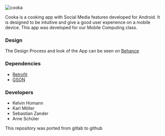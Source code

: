 ![cooka](https://imgur.com/a/7WoNqjC)

Cooka is a cooking app with Social Media features developed for Android. It is designed to be intuitive and give a good user experience on a mobile device. This app was developed for our Mobile Computing class.

### Design

The Design Process and look of the App can be seen on [Behance](https://www.behance.net/gallery/77020121/Cooka)

### Dependencies

* [Retrofit](https://square.github.io/retrofit/)
* [GSON](https://github.com/google/gson)

### Developers

* Kelvin Homann
* Karl Möller
* Sebastian Zander
* Arne Schüler

This repository was ported from gitlab to github
